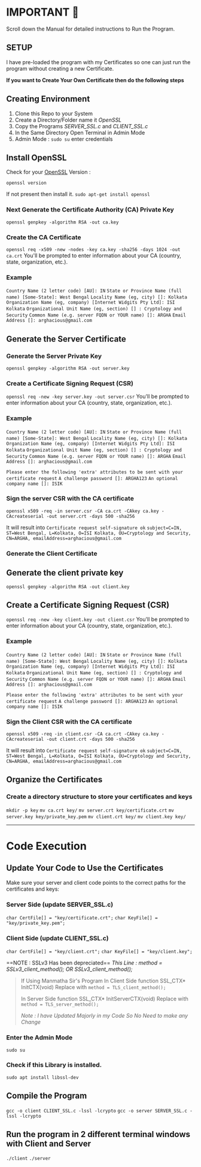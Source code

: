 # IMPORTANT :star2:
Scroll down the Manual for detailed instructions to Run the Program. 

## SETUP
I have pre-loaded the program with my Certificates so one can just run the program without creating a new Certificate.

**If you want to Create Your Own Certificate then do the following steps**

## Creating Environment
1. Clone this Repo to your System
2. Create a Directory/Folder name it *OpenSSL*
3. Copy the Programs *SERVER_SSL.c* and *CLIENT_SSL.c*
4. In the Same Directory Open Terminal in Admin Mode
5. Admin Mode : `sudo su` enter credentials

## Install OpenSSL
Check for your [OpenSSL](https://www.openssl.org/) Version : 
```
openssl version
```

If not present then install it.
```sudo apt-get install openssl```

### Next Generate the Certificate Authority (CA) Private Key
```openssl genpkey -algorithm RSA -out ca.key```

### Create the CA Certificate
```openssl req -x509 -new -nodes -key ca.key -sha256 -days 1024 -out ca.crt```
You'll be prompted to enter information about your CA (country, state, organization, etc.).

### Example
```Country Name (2 letter code) [AU]: IN```
```State or Province Name (full name) [Some-State]: West Bengal```
```Locality Name (eg, city) []: Kolkata```
```Organization Name (eg, company) [Internet Widgits Pty Ltd]: ISI Kolkata```
```Organizational Unit Name (eg, section) [] : Cryptology and Security```
```Common Name (e.g. server FQDN or YOUR name) []: ARGHA```
```Email Address []: arghacious@gmail.com```

## Generate the Server Certificate

### Generate the Server Private Key
```openssl genpkey -algorithm RSA -out server.key```

### Create a Certificate Signing Request (CSR)
```openssl req -new -key server.key -out server.csr```
You'll be prompted to enter information about your CA (country, state, organization, etc.).

### Example
```Country Name (2 letter code) [AU]: IN```
```State or Province Name (full name) [Some-State]: West Bengal```
```Locality Name (eg, city) []: Kolkata```
```Organization Name (eg, company) [Internet Widgits Pty Ltd]: ISI Kolkata```
```Organizational Unit Name (eg, section) [] : Cryptology and Security```
```Common Name (e.g. server FQDN or YOUR name) []: ARGHA```
```Email Address []: arghacious@gmail.com```

```Please enter the following 'extra' attributes to be sent with your certificate request```
```A challenge password []: ARGHA123```
```An optional company name []: ISIK```

### Sign the server CSR with the CA certificate
```openssl x509 -req -in server.csr -CA ca.crt -CAkey ca.key -CAcreateserial -out server.crt -days 500 -sha256```

It will result into
```Certificate request self-signature ok```
```subject=C=IN, ST=West Bengal, L=Kolkata, O=ISI Kolkata, OU=Cryptology and Security, CN=ARGHA, emailAddress=arghacious@gmail.com```

### Generate the Client Certificate

## Generate the client private key
```openssl genpkey -algorithm RSA -out client.key```

## Create a Certificate Signing Request (CSR)
```openssl req -new -key client.key -out client.csr```
You'll be prompted to enter information about your CA (country, state, organization, etc.).

### Example
```Country Name (2 letter code) [AU]: IN```
```State or Province Name (full name) [Some-State]: West Bengal```
```Locality Name (eg, city) []: Kolkata```
```Organization Name (eg, company) [Internet Widgits Pty Ltd]: ISI Kolkata```
```Organizational Unit Name (eg, section) [] : Cryptology and Security```
```Common Name (e.g. server FQDN or YOUR name) []: ARGHA```
```Email Address []: arghacious@gmail.com```

```Please enter the following 'extra' attributes to be sent with your certificate request```
```A challenge password []: ARGHA123```
```An optional company name []: ISIK```

### Sign the Client CSR with the CA certificate
```openssl x509 -req -in client.csr -CA ca.crt -CAkey ca.key -CAcreateserial -out client.crt -days 500 -sha256```

It will result into
```Certificate request self-signature ok```
```subject=C=IN, ST=West Bengal, L=Kolkata, O=ISI Kolkata, OU=Cryptology and Security, CN=ARGHA, emailAddress=arghacious@gmail.com```

## Organize the Certificates

### Create a directory structure to store your certificates and keys
```mkdir -p key```
```mv ca.crt key/```
```mv server.crt key/certificate.crt```
```mv server.key key/private_key.pem```
```mv client.crt key/```
```mv client.key key/```

---

# Code Execution

## Update Your Code to Use the Certificates
Make sure your server and client code points to the correct paths for the certificates and keys:

### Server Side (update SERVER_SSL.c)
```char CertFile[] = "key/certificate.crt";```
```char KeyFile[] = "key/private_key.pem";```

### Client Side (update CLIENT_SSL.c)
```char CertFile[] = "key/client.crt";```
```char KeyFile[] = "key/client.key";```


==NOTE : SSLv3 Has been depreciated== 
*This Line :  method = SSLv3_client_method(); OR SSLv3_client_method();*

> If Using Manmatha Sir's Program 
> In Client Side function SSL_CTX* InitCTX(void) Replace with 
> ```method = TLS_client_method();```
>
> In Server Side function SSL_CTX* InitServerCTX(void) Replace with 
> ```method = TLS_server_method();```
>
> *Note : I have Updated Majorly in my Code So No Need to make any Change*

### Enter the Admin Mode
```sudo su```

### Check if this Library is installed.
```sudo apt install libssl-dev```

## Compile the Program 
```gcc -o client CLIENT_SSL.c -lssl -lcrypto```
```gcc -o server SERVER_SSL.c -lssl -lcrypto```

## Run the program in 2 different terminal windows with Client and Server
```./client```
```./server```
